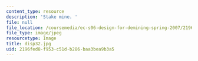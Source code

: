 ```yaml
---
content_type: resource
description: 'Stake mine. '
file: null
file_location: /coursemedia/ec-s06-design-for-demining-spring-2007/2196fed8f953c51db286baa3bea9b3a5_disp32.jpg
file_type: image/jpeg
resourcetype: Image
title: disp32.jpg
uid: 2196fed8-f953-c51d-b286-baa3bea9b3a5
---
```

